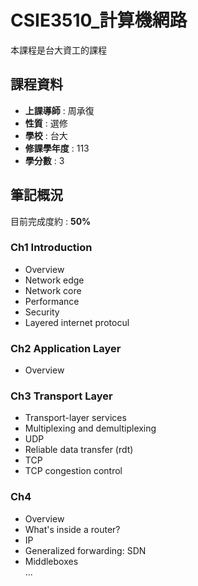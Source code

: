 # CSIE3510_計算機網路

本課程是台大資工的課程    

## 課程資料  

+ **上課導師** : 周承復  
+ **性質** : 選修
+ **學校** : 台大 
+ **修課學年度** : 113  
+ **學分數** : 3  

## 筆記概況  
目前完成度約 : **50%** 
  
### Ch1 Introduction  
- Overview  
- Network edge  
- Network core  
- Performance  
- Security  
- Layered internet protocul  
 
### Ch2 Application Layer  
- Overview

### Ch3 Transport Layer  
- Transport-layer services
- Multiplexing and demultiplexing
- UDP
- Reliable data transfer (rdt)
- TCP
- TCP congestion control

### Ch4  
- Overview  
- What's inside a router?  
- IP  
- Generalized forwarding: SDN  
- Middleboxes  
... 